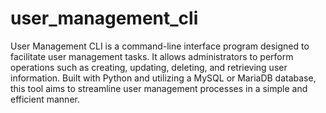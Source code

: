 # user_management_cli
 User Management CLI is a command-line interface program designed to facilitate user management tasks. It allows administrators to perform operations such as creating, updating, deleting, and retrieving user information. Built with Python and utilizing a MySQL or MariaDB database, this tool aims to streamline user management processes in a simple and efficient manner.
